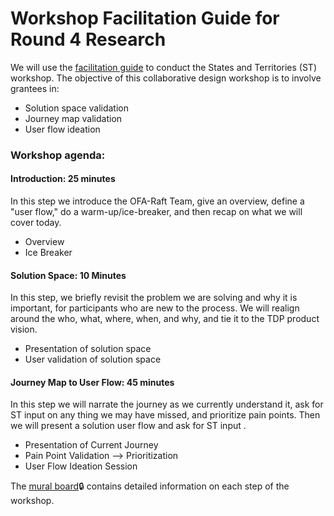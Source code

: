 # Workshop Facilitation Guide for Round 4 Research

We will use the [facilitation guide]((https://app.zenhub.com/files/281707402/8b6beb37-9f66-4526-a6a7-97707f1146ec/download)) to conduct the States and Territories (ST) workshop. The objective of this collaborative design workshop is to involve grantees in: 
- Solution space validation
- Journey map validation 
- User flow ideation 

### Workshop agenda:
#### Introduction: 25 minutes 
In this step we introduce the OFA-Raft Team, give an overview, define a "user flow," do a warm-up/ice-breaker, and then recap on what we will cover today. 
- Overview
- Ice Breaker

#### Solution Space: 10 Minutes  
In this step, we briefly revisit the problem we are solving and why it is important, for participants who are new to the process. We will realign around the who, what, where, when, and why, and tie it to the TDP product vision.

  - Presentation of solution space
  - User validation of solution space
  
#### Journey Map to User Flow: 45 minutes  
In this step we will narrate the journey as we currently understand it, ask for ST input on any thing we may have missed, and prioritize pain points.  Then we will present a solution user flow and ask for ST input .  
  - Presentation of Current Journey
  - Pain Point Validation --> Prioritization
  - User Flow Ideation Session 

The [mural board](https://app.mural.co/t/officeoffamilyassistance2744/m/officeoffamilyassistance2744/1613491508274/7cf6d22e727671899d3d1417c2b7e9505eee7f38):lock: contains detailed information on each step of the workshop. 
